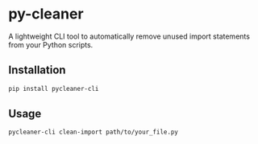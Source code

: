 # py-cleaner

A lightweight CLI tool to automatically remove unused import statements from your Python scripts.

## Installation

```bash
pip install pycleaner-cli
```

## Usage

```bash
pycleaner-cli clean-import path/to/your_file.py
```